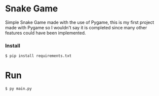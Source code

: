 # Snake Game

Simple Snake Game made with the use of Pygame, this is my first project made with Pygame so I wouldn't say it is completed since many other features could have been implemented.

### Install
```
$ pip install requirements.txt
```

# Run
```
$ py main.py
```
